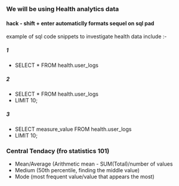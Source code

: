 ### We will be using Health analytics data
#### hack - shift + enter automaticlly formats sequel on sql pad

example of sql code snippets to investigate health data include :-
##### 1
- SELECT * FROM health.user_logs

##### 2
- SELECT * FROM health.user_logs
- LIMIT 10;

##### 3
- SELECT measure_value FROM health.user_logs
- LIMIT 10;

### Central Tendacy (fro statistics 101)
- Mean/Average (Arithmetic mean - SUM(Total)/number of values
- Medium (50th percentile, finding the middle value)
- Mode (most frequent value/value that appears the most)
